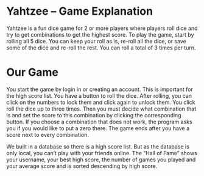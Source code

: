 # Yahtzee – Game Explanation

Yahtzee is a fun dice game for 2 or more players where players roll dice and try to get combinations to get the highest score. To play the game, start by rolling all 5 dice. You can keep your roll as is, re-roll all the dice, or save some of the dice and re-roll the rest. You can roll a total of 3 times per turn.

# Our Game

You start the game by login in or creating an account. This is important for the high score list. You have a button to roll the dice. After rolling, you can click on the numbers to lock them and click again to unlock them. You click roll the dice up to three times. Then you must decide what combination that is and set the score to this combination by clicking the corresponding button. If you choose a combination that does not work, the program asks you if you would like to put a zero there. The game ends after you have a score next to every combination.

We built in a database so there is a high score list. But as the database is only local, you can’t play with your friends online. The “Hall of Fame” shows your username, your best high score, the number of games you played and your average score and is sorted descending by high score.

